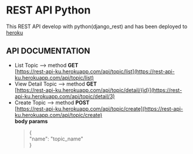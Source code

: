 # REST API Python

This REST API develop with python(django_rest) and has been deployed to [heroku](https://www.heroku.com/)

## API DOCUMENTATION

* List Topic --> method **GET**<br>
[https://rest-api-ku.herokuapp.com/api/topic/list](https://rest-api-ku.herokuapp.com/api/topic/list)
* View Detail Topic --> method **GET**<br>
[https://rest-api-ku.herokuapp.com/api/topic/detail/{id}](https://rest-api-ku.herokuapp.com/api/topic/detail/3)
* Create Topic --> method **POST**<br>
[https://rest-api-ku.herokuapp.com/api/topic/create](https://rest-api-ku.herokuapp.com/api/topic/create)<br>
**body params**
  >{<br>
  >  "name": "topic_name"<br>
  >}
